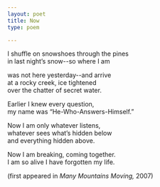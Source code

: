 ```yaml
---
layout: poet
title: Now
type: poem

---
```



<p>I shuffle on snowshoes through the  pines<br />
in last night&rsquo;s snow--so where I  am </p>
<p>was not here yesterday--and arrive<br />
at a rocky creek, ice tightened <br />
over the chatter of secret water.</p>
<p>Earlier I knew every question, <br />
my name was &ldquo;He-Who-Answers-Himself.&rdquo;</p>
<p>Now I am only whatever listens,<br />
whatever sees what&rsquo;s hidden below <br />
and everything hidden above.</p>
<p>Now I am breaking, coming  together.<br />
I am so alive I have forgotten my  life. </p>
<p>(first appeared in <em>Many Mountains Moving, </em>2007) </p>